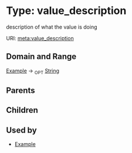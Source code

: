 
# Type: value_description


description of what the value is doing

URI: [meta:value_description](https://w3id.org/biolink/biolinkml/meta/value_description)


## Domain and Range

[Example](Example.md) ->  <sub>OPT</sub> [String](types/String.md)

## Parents


## Children


## Used by

 * [Example](Example.md)

